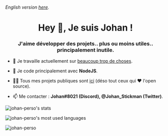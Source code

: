###### English version [here](https://github.com/johan-perso/johan-perso/blob/main/README-en.md).

<h1 align="center">Hey 👋, Je suis Johan !</h1>
<h3 align="center">J'aime développer des projets.. plus ou moins utiles.. principalement inutile.</h3>

- 🔭 Je travaille actuellement sur [beaucoup trop de choses](https://johanstick.me/project).

- 🌱 Je code principalement avec **NodeJS**.

- 👨‍💻 Tous mes projets publiques sont [ici](https://johanstick.me/project) (déso tout ceux qui ❤️ l'open source).

- 📫 Me contacter : **Johan#8021 (Discord), @Johan_Stickman (Twitter)**.

<p><img src="https://github-readme-stats.vercel.app/api?username=johan-perso&show_icons=true&locale=en" alt="johan-perso's stats"/></p>

<p><img src="https://github-readme-stats.vercel.app/api/top-langs?username=johan-perso&show_icons=true&locale=en&layout=compact" alt="johan-perso's most used languages"/></p>

<p><img align="center" src="https://github-readme-streak-stats.herokuapp.com/?user=johan-perso&" alt="johan-perso" /></p>
<!-- Fait avec https://rahuldkjain.github.io/gh-profile-readme-generator -->
